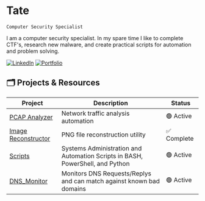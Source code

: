 # Tate

`Computer Security Specialist`

I am a computer security specialist. In my spare time I like to complete CTF's, research new malware, and create practical scripts for automation and problem solving. 

[![LinkedIn](https://img.shields.io/badge/-LinkedIn-0072b1?&style=for-the-badge&logo=linkedin&logoColor=white)](https://linkedin.com/in/tategreiner)
[![Portfolio](https://img.shields.io/badge/-Portfolio-purple?&style=for-the-badge&logo=github&logoColor=white)](https://tatescode.github.io)

## 🗂️ Projects & Resources

| Project | Description | Status |
|---------|-------------|--------|
| [PCAP Analyzer](https://github.com/tatescode/netoverview) | Network traffic analysis automation | 🟢 Active |
| [Image Reconstructor](https://github.com/tatescode/tatescode.github.io/tree/main/Scripting) | PNG file reconstruction utility | ✅ Complete |
| [Scripts](https://github.com/tatescode/tatescode.github.io/tree/main/Scripting) | Systems Administration and Automation Scripts in BASH, PowerShell, and Python | 🟢 Active |
| [DNS_Monitor](https://github.com/tatescode/Script) | Monitors DNS Requests/Replys and can match against known bad domains | 🟢 Active |


